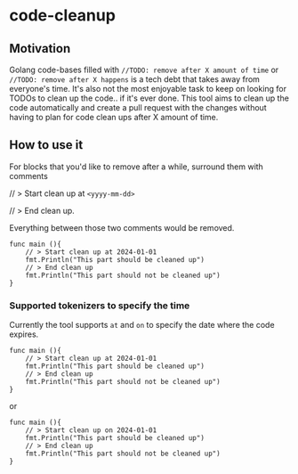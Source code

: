 # code-cleanup

## Motivation
Golang code-bases filled with `//TODO: remove after X amount of time` or `//TODO: remove after X happens` is a tech debt that takes away from everyone's time. It's also not the most enjoyable task to keep on looking for TODOs to clean up the code.. if it's ever done. This tool aims to clean up the code automatically and create a pull request with the changes without having to plan for code clean ups after X amount of time.

## How to use it
For blocks that you'd like to remove after a while, surround them with comments 

// > Start clean up at `<yyyy-mm-dd>`


// > End clean up. 

Everything between those two comments would be removed.
```
func main (){
	// > Start clean up at 2024-01-01
	fmt.Println("This part should be cleaned up")
	// > End clean up
	fmt.Println("This part should not be cleaned up")
}
```
### Supported tokenizers to specify the time
Currently the tool supports `at` and `on` to specify the date where the code expires.
```
func main (){
	// > Start clean up at 2024-01-01
	fmt.Println("This part should be cleaned up")
	// > End clean up
	fmt.Println("This part should not be cleaned up")
}
```
or
```
func main (){
	// > Start clean up on 2024-01-01
	fmt.Println("This part should be cleaned up")
	// > End clean up
	fmt.Println("This part should not be cleaned up")
}
```